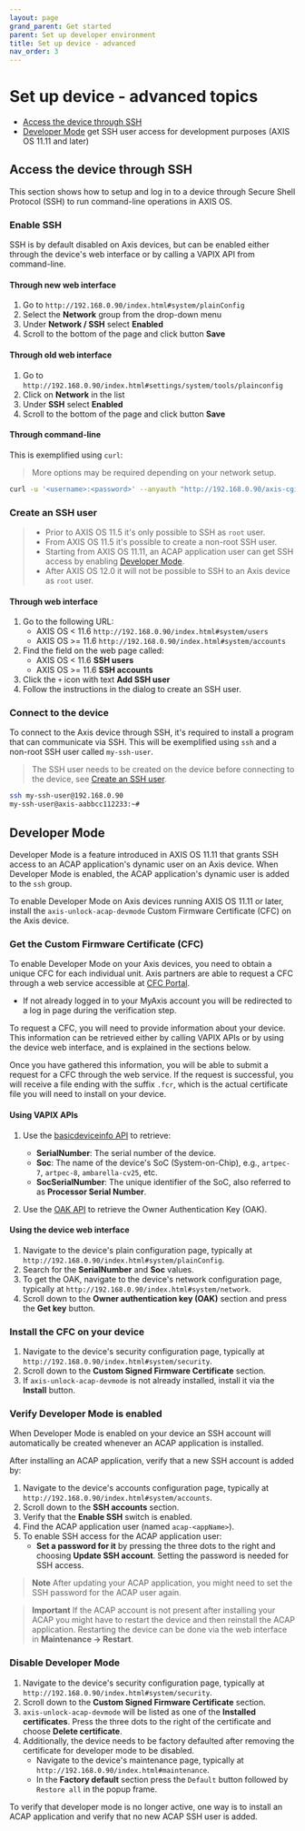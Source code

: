 ```yaml
---
layout: page
grand_parent: Get started
parent: Set up developer environment
title: Set up device - advanced
nav_order: 3
---
```


# Set up device - advanced topics

- [Access the device through SSH](#access-the-device-through-ssh)
- [Developer Mode](#developer-mode) get SSH user access for development purposes (AXIS OS 11.11 and later)

## Access the device through SSH

This section shows how to setup and log in to a device through Secure Shell
Protocol (SSH) to run command-line operations in AXIS OS.

### Enable SSH

SSH is by default disabled on Axis devices, but can be enabled either through
the device's web interface or by calling a VAPIX API from command-line.

#### Through new web interface

1. Go to `http://192.168.0.90/index.html#system/plainConfig`
2. Select the **Network** group from the drop-down menu
3. Under **Network / SSH** select **Enabled**
4. Scroll to the bottom of the page and click button **Save**

#### Through old web interface

1. Go to `http://192.168.0.90/index.html#settings/system/tools/plainconfig`
2. Click on **Network** in the list
3. Under **SSH** select **Enabled**
4. Scroll to the bottom of the page and click button **Save**

#### Through command-line

This is exemplified using `curl`:

> More options may be required depending on your network setup.

```sh
curl -u '<username>:<password>' --anyauth "http://192.168.0.90/axis-cgi/admin/param.cgi?action=update&Network.SSH.Enabled=yes"
```

### Create an SSH user

> - Prior to AXIS OS 11.5 it's only possible to SSH as `root` user.
> - From AXIS OS 11.5 it's possible to create a non-root SSH user.
> - Starting from AXIS OS 11.11, an ACAP application user can get SSH access by enabling [Developer Mode](#developer-mode).
> - After AXIS OS 12.0 it will not be possible to SSH to an Axis device as
>   `root` user.

#### Through web interface

1. Go to the following URL:
    - AXIS OS < 11.6  `http://192.168.0.90/index.html#system/users`
    - AXIS OS >= 11.6 `http://192.168.0.90/index.html#system/accounts`
2. Find the field on the web page called:
    - AXIS OS < 11.6  **SSH users**
    - AXIS OS >= 11.6 **SSH accounts**
3. Click the `+` icon with text **Add SSH user**
4. Follow the instructions in the dialog to create an SSH user.

### Connect to the device

To connect to the Axis device through SSH, it's required to install a program
that can communicate via SSH. This will be exemplified using `ssh` and a
non-root SSH user called `my-ssh-user`.

> The SSH user needs to be created on the device before connecting to the
> device, see [Create an SSH user](#create-an-ssh-user).

```sh
ssh my-ssh-user@192.168.0.90
my-ssh-user@axis-aabbcc112233:~#
```

## Developer Mode

Developer Mode is a feature introduced in AXIS OS 11.11 that grants SSH access
to an ACAP application's dynamic user on an Axis device. When Developer Mode is
enabled, the ACAP application's dynamic user is added to the `ssh` group.

To enable Developer Mode on Axis devices running AXIS OS 11.11 or later, install
the `axis-unlock-acap-devmode` Custom Firmware Certificate (CFC) on the Axis device.

### Get the Custom Firmware Certificate (CFC)

To enable Developer Mode on your Axis devices, you need to obtain a unique CFC
for each individual unit. Axis partners are able to request a CFC through a web
service accessible at [CFC Portal](https://www.axis.com/support/cfcportal).

- If not already logged in to your MyAxis account you will be redirected to a
  log in page during the verification step.

To request a CFC, you will need to provide information about your device.
This information can be retrieved either by calling VAPIX APIs or by using the
device web interface, and is explained in the sections below.

Once you have gathered this information, you will be able to submit a request
for a CFC through the web service. If the request is successful, you will
receive a file ending with the suffix `.fcr`, which is the actual certificate
file you will need to install on your device.

#### Using VAPIX APIs

1. Use the [basicdeviceinfo API](https://www.axis.com/vapix-library/subjects/t10175981/section/t10132180/display?section=t10132180-t10132179) to retrieve:
   - **SerialNumber**: The serial number of the device.
   - **Soc**: The name of the device's SoC (System-on-Chip), e.g., `artpec-7`, `artpec-8`, `ambarella-cv25`, etc.
   - **SocSerialNumber**: The unique identifier of the SoC, also referred to as **Processor Serial Number**.

2. Use the [OAK API](https://www.axis.com/vapix-library/subjects/t10175981/section/t10162047/display?section=t10162047-t10162047) to retrieve the Owner Authentication Key (OAK).

#### Using the device web interface

1. Navigate to the device's plain configuration page, typically at `http://192.168.0.90/index.html#system/plainConfig`.
2. Search for the **SerialNumber** and **Soc** values.
3. To get the OAK, navigate to the device's network configuration page, typically at `http://192.168.0.90/index.html#system/network`.
4. Scroll down to the **Owner authentication key (OAK)** section and press the **Get key** button.

### Install the CFC on your device

1. Navigate to the device's security configuration page, typically at `http://192.168.0.90/index.html#system/security`.
2. Scroll down to the **Custom Signed Firmware Certificate** section.
3. If `axis-unlock-acap-devmode` is not already installed, install it via the **Install** button.

### Verify Developer Mode is enabled

When Developer Mode is enabled on your device an SSH account will automatically
be created whenever an ACAP application is installed.

After installing an ACAP application, verify that a new SSH account is added by:

1. Navigate to the device's accounts configuration page, typically at `http://192.168.0.90/index.html#system/accounts`.
2. Scroll down to the **SSH accounts** section.
3. Verify that the **Enable SSH** switch is enabled.
4. Find the ACAP application user (named `acap-<appName>`).
5. To enable SSH access for the ACAP application user:
    - **Set a password for it** by pressing the three dots to the right and choosing **Update SSH account**. Setting the password is needed for SSH access.

> **Note** After updating your ACAP application, you might need to set the SSH password
> for the ACAP user again.
<!-- markdownlint-disable-line MD028 -->
> **Important** If the ACAP account is not present after installing your ACAP
> you might have to restart the device and then reinstall the ACAP application.
> Restarting the device can be done via the web interface in **Maintenance → Restart**.

### Disable Developer Mode

1. Navigate to the device's security configuration page, typically at `http://192.168.0.90/index.html#system/security`.
2. Scroll down to the **Custom Signed Firmware Certificate** section.
3. `axis-unlock-acap-devmode` will be listed as one of the **Installed certificates**. Press the three dots to the right of the certificate and choose **Delete certificate**.
4. Additionally, the device needs to be factory defaulted after removing the certificate for developer mode to be disabled.
   - Navigate to the device's maintenance page, typically at `http://192.168.0.90/index.html#maintenance`.
   - In the **Factory default** section press the `Default` button followed by `Restore all` in the popup frame.

To verify that developer mode is no longer active, one way is to install an ACAP
application and verify that no new ACAP SSH user is added.
